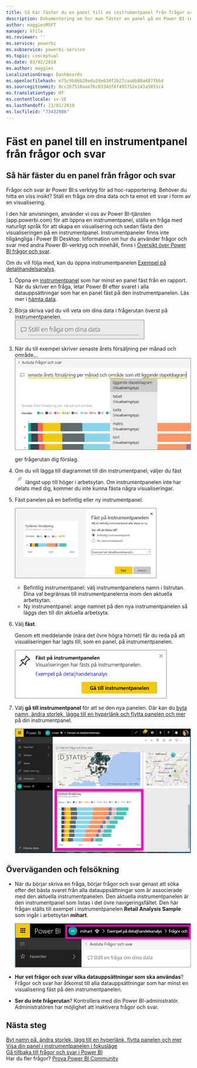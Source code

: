 ```yaml
---
title: Så här fäster du en panel till en instrumentpanel från frågor och svar
description: Dokumentering om hur man fäster en panel på en Power BI-instrumentpanel från frågerutan i frågor och svar
author: maggiesMSFT
manager: kfile
ms.reviewer: ''
ms.service: powerbi
ms.subservice: powerbi-service
ms.topic: conceptual
ms.date: 03/02/2018
ms.author: maggies
LocalizationGroup: Dashboards
ms.openlocfilehash: e75c9b86b20eda2de630f2b27caa6b88a687fbb4
ms.sourcegitcommit: 8cc2b7510aae76c0334df6f495752e143a5851c4
ms.translationtype: HT
ms.contentlocale: sv-SE
ms.lasthandoff: 11/01/2019
ms.locfileid: "73432086"
---
```

# <a name="pin-a-tile-to-a-dashboard-from-qa"></a>Fäst en panel till en instrumentpanel från frågor och svar
## <a name="how-to-pin-a-tile-from-qa"></a>Så här fäster du en panel från frågor och svar
Frågor och svar är Power BI:s verktyg för ad hoc-rapportering. Behöver du hitta en viss insikt? Ställ en fråga om dina data och ta emot ett svar i form av en visualisering.

I den här anvisningen, använder vi oss av Power BI-tjänsten (app.powerbi.com) för att öppna en instrumentpanel, ställa en fråga med naturligt språk för att skapa en visualisering och sedan fästa den visualiseringen på en instrumentpanel. Instrumentpaneler finns inte tillgängliga i Power BI Desktop. Information om hur du använder frågor och svar med andra Power BI-verktyg och innehåll, finns i [Översikt över Power BI frågor och svar](consumer/end-user-q-and-a.md). 

Om du vill följa med, kan du öppna instrumentpanelen [Exempel på detaljhandelsanalys](sample-retail-analysis.md).


1. Öppna en [instrumentpanel](consumer/end-user-dashboards.md) som har minst en panel fäst från en rapport. När du skriver en fråga, letar Power BI efter svaret i alla datauppsättningar som har en panel fäst på den instrumentpanelen.  Läs mer i [hämta data](service-get-data.md).
2. Börja skriva vad du vill veta om dina data i frågerutan överst på instrumentpanelen.  
   ![ruta för frågor och svar](media/service-dashboard-pin-tile-from-q-and-a/power-bi-question-box.png)
3. När du till exempel skriver senaste årets försäljning per månad och område...  
   ![skriv en fråga](media/service-dashboard-pin-tile-from-q-and-a/power-bi-type-q-and-a.png)

   ger frågerutan dig förslag.
4. Om du vill lägga till diagrammet till din instrumentpanel, väljer du fäst ![](media/service-dashboard-pin-tile-from-q-and-a/pbi_pintile.png) längst upp till höger i arbetsytan. Om instrumentpanelen inte har delats med dig, kommer du inte kunna fästa några visualiseringar.

5. Fäst panelen på en befintlig eller ny instrumentpanel.

   ![Dialogrutan Fäst på instrumentpanelen](media/service-dashboard-pin-tile-from-q-and-a/power-bi-pin-to-dashboard.png)

   * Befintlig instrumentpanel: välj instrumentpanelens namn i listrutan. Dina val begränsas till instrumentpanelerna inom den aktuella arbetsytan.
   * Ny instrumentpanel: ange namnet på den nya instrumentpanelen så läggs den till din aktuella arbetsyta.

6. Välj **fäst**.

   Genom ett meddelande (nära det övre högra hörnet) får du reda på att visualiseringen har lagts till, som en panel, på instrumentpanelen.  

   ![Fäst på instrumentpanelen](media/service-dashboard-pin-tile-from-q-and-a/power-bi-pin.png)
7. Välj **gå till instrumentpanel** för att se den nya panelen. Där kan du [byta namn, ändra storlek, lägga till en hyperlänk och flytta panelen och mer](service-dashboard-edit-tile.md) på din instrumentpanel.

   ![instrumentpanel med paneler](media/service-dashboard-pin-tile-from-q-and-a/power-bi-pinned.png)

## <a name="considerations-and-troubleshooting"></a>Överväganden och felsökning
* När du börjar skriva en fråga, börjar frågor och svar genast att söka efter det bästa svaret från alla datauppsättningar som är associerade med den aktuella instrumentpanelen.  Den aktuella instrumentpanelen är den instrumentpanel som listas i det övre navigeringsfältet. Den här frågan ställs till exempel i instrumentpanelen **Retail Analysis Sample** som ingår i arbetsytan **mihart**.

  ![synliga sökvägar](media/service-dashboard-pin-tile-from-q-and-a/power-bi-navbar.png)
* **Hur vet frågor och svar vilka datauppsättningar som ska användas**?  Frågor och svar har åtkomst till alla datauppsättningar som har minst en visualisering fäst på den instrumentpanelen.

* **Ser du inte frågerutan**? Kontrollera med din Power BI-administratör. Administratören har möjlighet att inaktivera frågor och svar.


## <a name="next-steps"></a>Nästa steg
[Byt namn på, ändra storlek, lägg till en hyperlänk, flytta panelen och mer](service-dashboard-edit-tile.md)    
[Visa din panel i instrumentpanelen i fokusläge](consumer/end-user-focus.md)     
[Gå tillbaka till frågor och svar i Power BI](consumer/end-user-q-and-a.md)  
Har du fler frågor? [Prova Power BI Community](http://community.powerbi.com/)
